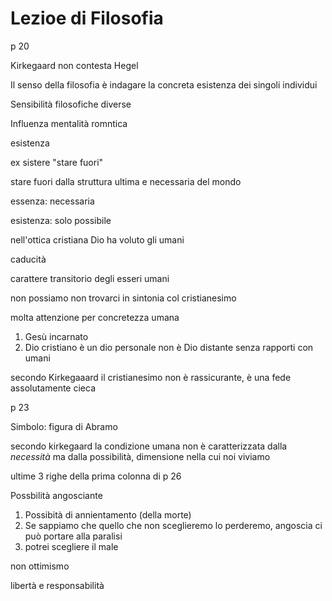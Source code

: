 # Lezioe di Filosofia


p 20

Kirkegaard non contesta Hegel

Il senso della filosofia è indagare la concreta esistenza dei singoli individui


Sensibilità filosofiche diverse

Influenza mentalità romntica
 
esistenza


ex sistere "stare fuori"

stare fuori dalla struttura ultima e necessaria del mondo

essenza: necessaria

esistenza: solo possibile


nell'ottica cristiana Dio ha voluto gli umani

caducità

carattere transitorio degli esseri umani


non possiamo non trovarci in sintonia col cristianesimo

molta attenzione per concretezza umana

1. Gesù incarnato
2. Dio cristiano è un dio personale
non è Dio distante senza rapporti con umani

secondo Kirkegaaard il cristianesimo non è rassicurante, è una fede assolutamente cieca

p 23

Simbolo: figura di Abramo


secondo kirkegaard la condizione umana non è caratterizzata dalla _necessità_ ma dalla possibilità, dimensione nella cui noi viviamo


ultime 3 righe della prima colonna di p 26

Possbilità angosciante
1. Possibità di annientamento (della morte)
2. Se sappiamo che quello che non sceglieremo lo perderemo, angoscia ci può portare alla paralisi
3.  potrei scegliere il male

non ottimismo


libertà e responsabilità
<!--stackedit_data:
eyJoaXN0b3J5IjpbMTA3MTY1MDc5Niw4OTMxMzgxOTAsLTQxNz
MzODk0OCw4MzEwMDgyMjIsMTEwMTk0NDc0N119
-->